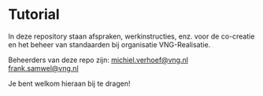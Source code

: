 # Tutorial

In deze repository staan afspraken, werkinstructies, enz. voor de co-creatie en het beheer van standaarden bij organisatie VNG-Realisatie.

Beheerders van deze repo zijn:
michiel.verhoef@vng.nl
frank.samwel@vng.nl

Je bent welkom hieraan bij te dragen!
